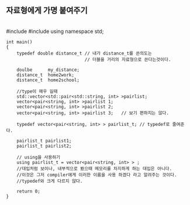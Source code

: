 ## 자료형에게 가명 붙여주기

<br>
	#include<iostream>
	#include<vector>
	using namespace std;

	int main()
	{
		typedef double distance_t // 내가 distance_t를 쓴의도는 
								  // 더블을 거리의 자료형으로 쓴다는것이다.

		doulbe		my_distance;
		distance_t	home2work;
		distance_t	home2school;

		//type이 매우 길때
		std::vector<std::pair<std::string, int> >pairlist;
		vector<pair<string, int> >pairlist 1;
		vector<pair<string, int> >pairlist 2;
		vector<pair<string, int> >pairlist 3;	// 보기 편하지는 않다.

		typedef vector<pair<string, int> > pairlist_t; // typedef로 줄여준다.

		pairlist_t pairlist1;
		pairlist_t pairlist2;

		// using을 사용하기
		using pairlist_t = vector<pair<string, int> > ;
		//대입처럼 보이나, 내부적으로 봤으때 메모리를 차지하게 하는 대입은 아니다.
		//이것은 그저 compiler에게 이러한 이름을 사용 하겠다 라고 알려주는 것이다.
		//typedef와 크게 다르지 않다.

		return 0;
	}
